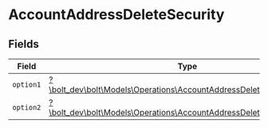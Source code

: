 # AccountAddressDeleteSecurity


## Fields

| Field                                                                                                                                   | Type                                                                                                                                    | Required                                                                                                                                | Description                                                                                                                             |
| --------------------------------------------------------------------------------------------------------------------------------------- | --------------------------------------------------------------------------------------------------------------------------------------- | --------------------------------------------------------------------------------------------------------------------------------------- | --------------------------------------------------------------------------------------------------------------------------------------- |
| `option1`                                                                                                                               | [?\bolt_dev\bolt\Models\Operations\AccountAddressDeleteSecurityOption1](../../models/operations/AccountAddressDeleteSecurityOption1.md) | :heavy_minus_sign:                                                                                                                      | N/A                                                                                                                                     |
| `option2`                                                                                                                               | [?\bolt_dev\bolt\Models\Operations\AccountAddressDeleteSecurityOption2](../../models/operations/AccountAddressDeleteSecurityOption2.md) | :heavy_minus_sign:                                                                                                                      | N/A                                                                                                                                     |